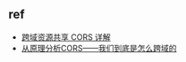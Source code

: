 

## ref
+ [跨域资源共享 CORS 详解](https://www.ruanyifeng.com/blog/2016/04/cors.html)
+ [从原理分析CORS——我们到底是怎么跨域的](https://segmentfault.com/a/1190000007078606)